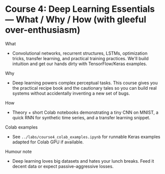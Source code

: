 # Course 4: Deep Learning Essentials — What / Why / How (with gleeful over-enthusiasm)

What
- Convolutional networks, recurrent structures, LSTMs, optimization tricks, transfer learning, and practical training practices. We'll build intuition and get our hands dirty with TensorFlow/Keras examples.

Why
- Deep learning powers complex perceptual tasks. This course gives you the practical recipe book and the cautionary tales so you can build real systems without accidentally inventing a new set of bugs.

How
- Theory + short Colab notebooks demonstrating a tiny CNN on MNIST, a quick RNN for synthetic time series, and a transfer learning snippet.

Colab examples
- See `../labs/course4_colab_examples.ipynb` for runnable Keras examples adapted for Colab GPU if available.

Humour note
- Deep learning loves big datasets and hates your lunch breaks. Feed it decent data or expect passive-aggressive losses.
